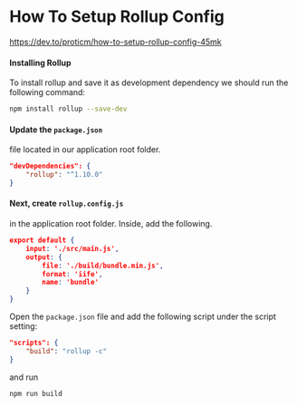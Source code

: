 # How To Setup Rollup Config

https://dev.to/proticm/how-to-setup-rollup-config-45mk

#### Installing Rollup

To install rollup and save it as development dependency we should run the following command:

```bash
npm install rollup --save-dev
```



#### Update the `package.json` 

file located in our application root folder.

```json
"devDependencies": {
    "rollup": "^1.10.0" 
}
```



#### Next, create  `rollup.config.js` 

in the application root folder. Inside, add the following.

```json
export default {
    input: './src/main.js',
    output: {
        file: './build/bundle.min.js',
        format: 'iife',
        name: 'bundle'
    }
}
```

Open the `package.json` file and add the following script under the script setting:

```json
"scripts": {
    "build": "rollup -c"
}
```

and run 

```bash
npm run build
```